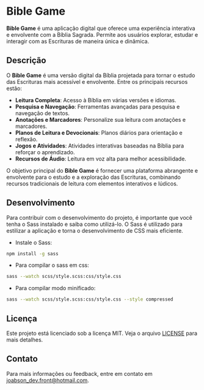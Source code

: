 # Bible Game

**Bible Game** é uma aplicação digital que oferece uma experiência interativa e envolvente com a Bíblia Sagrada. Permite aos usuários explorar, estudar e interagir com as Escrituras de maneira única e dinâmica.

## Descrição

O **Bible Game** é uma versão digital da Bíblia projetada para tornar o estudo das Escrituras mais acessível e envolvente. Entre os principais recursos estão:

- **Leitura Completa**: Acesso à Bíblia em várias versões e idiomas.
- **Pesquisa e Navegação**: Ferramentas avançadas para pesquisa e navegação de textos.
- **Anotações e Marcadores**: Personalize sua leitura com anotações e marcadores.
- **Planos de Leitura e Devocionais**: Planos diários para orientação e reflexão.
- **Jogos e Atividades**: Atividades interativas baseadas na Bíblia para reforçar o aprendizado.
- **Recursos de Áudio**: Leitura em voz alta para melhor acessibilidade.

O objetivo principal do **Bible Game** é fornecer uma plataforma abrangente e envolvente para o estudo e a exploração das Escrituras, combinando recursos tradicionais de leitura com elementos interativos e lúdicos.

## Desenvolvimento

Para contribuir com o desenvolvimento do projeto, é importante que você tenha o Sass instalado e saiba como utilizá-lo. O Sass é utilizado para estilizar a aplicação e torna o desenvolvimento de CSS mais eficiente.

- Instale o Sass:

```bash
npm install -g sass
```

- Para compilar o sass em css:

```bash
sass --watch scss/style.scss:css/style.css
```

- Para compilar modo minificado:

```bash
sass --watch scss/style.scss:css/style.css --style compressed
```

## Licença

Este projeto está licenciado sob a licença MIT. Veja o arquivo [LICENSE](./LICENSE) para mais detalhes.

## Contato

Para mais informações ou feedback, entre em contato em [joabson_dev.front@hotmail.com](mailto:joabson_dev.front@hotmail.com).
